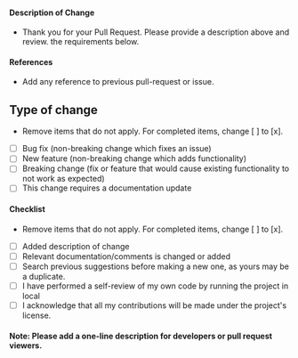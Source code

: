 #### Description of Change

- Thank you for your Pull Request. Please provide a description above and review.
the requirements below.

#### References
- Add any reference to previous pull-request or issue.

## Type of change
- Remove items that do not apply. For completed items, change [ ] to [x].

- [ ] Bug fix (non-breaking change which fixes an issue)
- [ ] New feature (non-breaking change which adds functionality)
- [ ] Breaking change (fix or feature that would cause existing functionality to not work as expected)
- [ ] This change requires a documentation update

#### Checklist
- Remove items that do not apply. For completed items, change [ ] to [x].

- [ ] Added description of change
- [ ] Relevant documentation/comments is changed or added
- [ ] Search previous suggestions before making a new one, as yours may be a duplicate.
- [ ] I have performed a self-review of my own code by running the project in local
- [ ] I acknowledge that all my contributions will be made under the project's license.

#### Note: Please add a one-line description for developers or pull request viewers.
